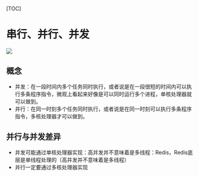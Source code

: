 [TOC]

# 串行、并行、并发
![](https://gitee.com/caijingquan/imagebed/raw/master/1602317582_20191024214244275_1140261967.png)

## 概念
+ 并发：在一段时间内多个任务同时执行，或者说是在一段很短的时间内可以执行多条程序指令，微观上看起来好像是可以同时运行多个进程，单核处理器就可以做到。
+ 并行：在同一时刻多个任务同时执行，或者说是在同一时刻可以执行多条程序指令，多核处理器才可以做到。

## 并行与并发差异
+ 并发可能通过单核处理器实现：高并发并不意味着是多线程：Redis，Redis底层是单线程处理的（高并发并不意味着是多线程）
+ 并行一定要通过多核处理器实现